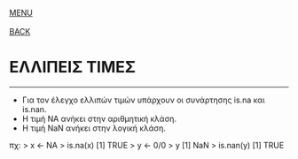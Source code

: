 [MENU](README.md)
<br><br>
[BACK](objects_and_data_structures.md)

# ΕΛΛΙΠΕΙΣ ΤΙΜΕΣ

---

- Για τον έλεγχο ελλιπών τιμών υπάρχουν οι συνάρτησης is.na και is.nan.
- Η τιμή NA ανήκει στην αριθμητική κλάση.
- Η τιμή NaN ανήκει στην λογική κλάση. 

πχ: 
	> x <- NA
	> is.na(x)
    [1] TRUE
	> y <- 0/0
	> y
	[1] NaN
	> is.nan(y)
	[1] TRUE